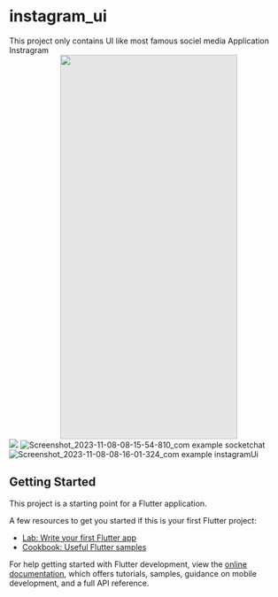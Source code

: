 # instagram_ui

This project only contains UI like most famous sociel media Application Instragram
<img style="display: block;-webkit-user-select: none;margin: auto;cursor: zoom-in;background-color: hsl(0, 0%, 90%);transition: background-color 300ms;" src="https://github.com/ankitdevbanshi/instagramUi/assets/106897515/b6b87709-8161-4b8a-8b60-11bf0d8cd6ff" width="320" height="695">
![](https://github.com/ankitdevbanshi/instagramUi/assets/106897515/b6b87709-8161-4b8a-8b60-11bf0d8cd6ff )
![Screenshot_2023-11-08-08-15-54-810_com example socketchat](https://github.com/ankitdevbanshi/instagramUi/assets/106897515/c4620a34-c2f3-4ab1-9a52-f4d24bee6c0a)
![Screenshot_2023-11-08-08-16-01-324_com example instagramUi](https://github.com/ankitdevbanshi/instagramUi/assets/106897515/46c0978f-442c-4329-8b8f-26b6110f0338)
## Getting Started

This project is a starting point for a Flutter application.

A few resources to get you started if this is your first Flutter project:


- [Lab: Write your first Flutter app](https://docs.flutter.dev/get-started/codelab)
- [Cookbook: Useful Flutter samples](https://docs.flutter.dev/cookbook)

For help getting started with Flutter development, view the
[online documentation](https://docs.flutter.dev/), which offers tutorials,
samples, guidance on mobile development, and a full API reference.
